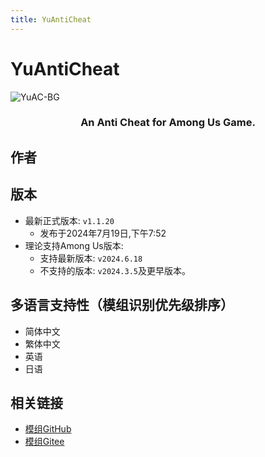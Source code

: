```yaml
---
title: YuAntiCheat
---
```

# YuAntiCheat
![YuAC-BG](https://raw.kkgithub.com/Night-GUA/YuAntiCheat/main/YuAntiCheat/Resources/YuAC-BG.jpg)

<div align="center">
<h3>An Anti Cheat for Among Us Game.</h3>
</div>

<script setup>
import { VPTeamMembers } from 'vitepress/theme'

const members = [
  {
    avatar: 'https://avatars.kkgithub.com/u/132814972?v=4',
    name: 'Yu',
    title: '主要开发者',
    links: [
      { icon: 'github', link: 'https://github.com/Night-GUA' },
      { icon: 'gitee', link: 'https://gitee.com/xigua_ya' },
      { icon: 'bilibili', link: 'https://space.bilibili.com/1638639993' },
      { icon: 'discord', link: 'https://discord.gg/9Jy7gzPq' },
      { icon: 'QQ', link: 'https://qm.qq.com/q/YGcl6a3zK6' },
    ]
  }
]

</script>

## 作者

<div align="center">
<VPTeamMembers size="small" :members="members" />
</div>

## 版本
- 最新正式版本: `v1.1.20`
  - 发布于2024年7月19日,下午7:52
- 理论支持Among Us版本:
    - 支持最新版本: `v2024.6.18`
    - 不支持的版本: `v2024.3.5`及更早版本。

## 多语言支持性（模组识别优先级排序）
- 简体中文
- 繁体中文
- 英语
- 日语

## 相关链接

- [模组GitHub](https://github.com/Night-GUA/YuAntiCheat)
- [模组Gitee](https://gitee.com/xigua_ya/YuAntiCheat)
